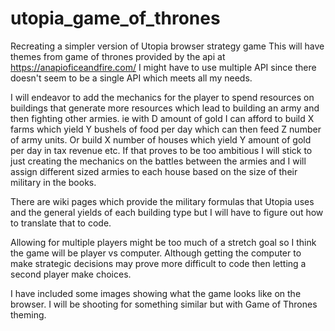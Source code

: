 # utopia_game_of_thrones

Recreating a simpler version of Utopia browser strategy game
This will have themes from game of thrones provided by the api at https://anapioficeandfire.com/
I might have to use multiple API since there doesn't seem to be a single API which meets all my needs. 

I will endeavor to add the mechanics for the player to spend resources on buildings that generate more resources which lead to building an army and then fighting other armies. ie with D amount of gold I can afford to build X farms which yield Y bushels of food per day which can then feed Z number of army units. Or build X number of houses which yield Y amount of gold per day in tax revenue etc.
If that proves to be too ambitious I will stick to just creating the mechanics on the battles between the armies and I will assign different sized armies to each house based on the size of their military in the books. 

There are wiki pages which provide the military formulas that Utopia uses and the general yields of each building type but I will have to figure out how to translate that to code. 


Allowing for multiple players might be too much of a stretch goal so I think the game will be player vs computer. Although getting the computer to make strategic decisions may prove more difficult to code then letting a second player make choices. 

I have included some images showing what the game looks like on the browser. I will be shooting for something similar but with Game of Thrones theming. 

